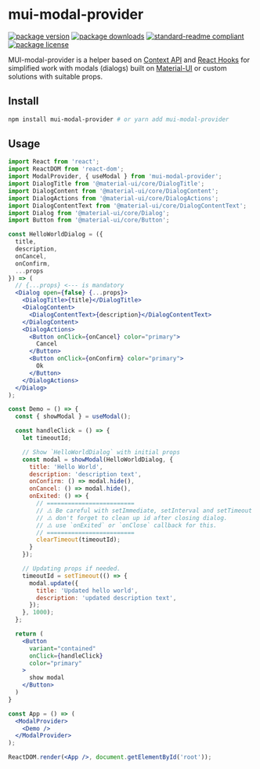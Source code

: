 # mui-modal-provider

[![package version](https://img.shields.io/npm/v/mui-modal-provider.svg?style=flat-square)](https://www.npmjs.com/package/mui-modal-provider)
[![package downloads](https://img.shields.io/npm/dm/mui-modal-provider.svg?style=flat-square)](https://www.npmjs.com/package/mui-modal-provider)
[![standard-readme compliant](https://img.shields.io/badge/readme%20style-standard-brightgreen.svg?style=flat-square)](https://github.com/RichardLitt/standard-readme)
[![package license](https://img.shields.io/npm/l/mui-modal-provider.svg?style=flat-square)](https://www.npmjs.com/package/mui-modal-provider)

MUI-modal-provider is a helper based on [Context API](https://en.reactjs.org/docs/context.html) and [React Hooks](https://en.reactjs.org/docs/hooks-intro.html) for simplified work with modals (dialogs) built on [Material-UI](https://www.material-ui.com) or custom solutions with suitable props.

## Install

```bash
npm install mui-modal-provider # or yarn add mui-modal-provider
```

## Usage

```jsx
import React from 'react';
import ReactDOM from 'react-dom';
import ModalProvider, { useModal } from 'mui-modal-provider';
import DialogTitle from '@material-ui/core/DialogTitle';
import DialogContent from '@material-ui/core/DialogContent';
import DialogActions from '@material-ui/core/DialogActions';
import DialogContentText from '@material-ui/core/DialogContentText';
import Dialog from '@material-ui/core/Dialog';
import Button from '@material-ui/core/Button';

const HelloWorldDialog = ({
  title,
  description,
  onCancel,
  onConfirm,
  ...props
}) => (
  // {...props} <--- is mandatory
  <Dialog open={false} {...props}>
    <DialogTitle>{title}</DialogTitle>
    <DialogContent>
      <DialogContentText>{description}</DialogContentText>
    </DialogContent>
    <DialogActions>
      <Button onClick={onCancel} color="primary">
        Cancel
      </Button>
      <Button onClick={onConfirm} color="primary">
        Ok
      </Button>
    </DialogActions>
  </Dialog>
);

const Demo = () => {
  const { showModal } = useModal();

  const handleClick = () => {
    let timeoutId;

    // Show `HelloWorldDialog` with initial props
    const modal = showModal(HelloWorldDialog, {
      title: 'Hello World',
      description: 'description text',
      onConfirm: () => modal.hide(),
      onCancel: () => modal.hide(),
      onExited: () => {
        // =========================
        // ⚠️ Be careful with setImmediate, setInterval and setTimeout
        // ⚠️ don't forget to clean up id after closing dialog.
        // ⚠️ use `onExited` or `onClose` callback for this.
        // =========================
        clearTimeout(timeoutId);
      }
    });

    // Updating props if needed.
    timeoutId = setTimeout(() => {
      modal.update({
        title: 'Updated hello world',
        description: 'updated description text',
      });
    }, 1000);
  };

  return (
    <Button
      variant="contained"
      onClick={handleClick}
      color="primary"
    >
      show modal
    </Button>
  )
}

const App = () => (
  <ModalProvider>
    <Demo />
  </ModalProvider>
);

ReactDOM.render(<App />, document.getElementById('root'));
```

